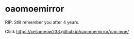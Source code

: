 # oaomoemirror

RIP. Still remember you after 4 years.

Click https://celiameow233.github.io/oaomoemirror/oao.moe/
